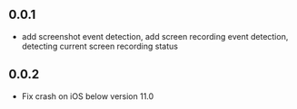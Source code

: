 ## 0.0.1

* add screenshot event detection, add screen recording event detection, detecting current screen recording status

## 0.0.2

* Fix crash on iOS below version 11.0

